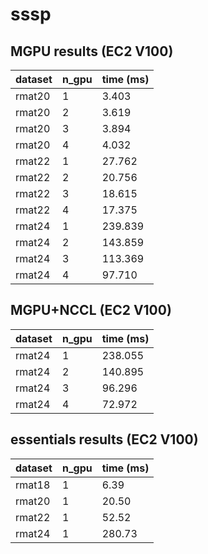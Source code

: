 # sssp

## MGPU results (EC2 V100)

| dataset | n_gpu | time (ms) |
| ------- | ----- | --------- |
rmat20    | 1     |   3.403
rmat20    | 2     |   3.619
rmat20    | 3     |   3.894
rmat20    | 4     |   4.032
rmat22    | 1     |  27.762
rmat22    | 2     |  20.756
rmat22    | 3     |  18.615
rmat22    | 4     |  17.375
rmat24    | 1     | 239.839
rmat24    | 2     | 143.859
rmat24    | 3     | 113.369
rmat24    | 4     |  97.710

## MGPU+NCCL (EC2 V100)

| dataset | n_gpu | time (ms) |
| ------- | ----- | --------- |
rmat24    | 1     | 238.055
rmat24    | 2     | 140.895
rmat24    | 3     |  96.296
rmat24    | 4     |  72.972

## essentials results (EC2 V100)

| dataset | n_gpu | time (ms) |
| ------- | ----- | --------- |
rmat18    | 1     |   6.39
rmat20    | 1     |  20.50
rmat22    | 1     |  52.52
rmat24    | 1     | 280.73
